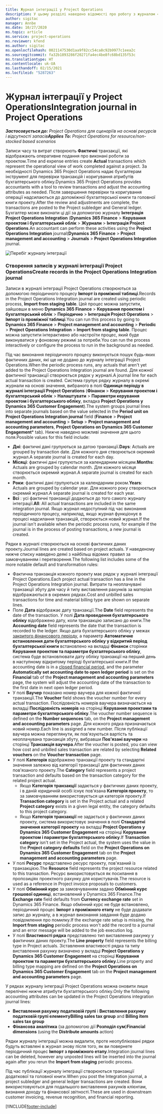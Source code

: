 ```yaml
---
title: Журнал інтеграції у Project Operations
description: У цьому розділі наведено відомості про роботу з журналом «Інтеграція» в Project Operations.
author: sigitac
manager: Annbe
ms.date: 10/27/2020
ms.topic: article
ms.service: project-operations
ms.reviewer: kfend
ms.author: sigitac
ms.openlocfilehash: 0021147530d1aa9f82cc54ca8c92b9977c1eea2c
ms.sourcegitcommit: fa32b1893286f20271fa4ec4be8fc68bd135f53c
ms.translationtype: HT
ms.contentlocale: uk-UA
ms.lasthandoff: 02/15/2021
ms.locfileid: "5287263"
---
```

# <a name="integration-journal-in-project-operations"></a><span data-ttu-id="9115c-103">Журнал інтеграції у Project Operations</span><span class="sxs-lookup"><span data-stu-id="9115c-103">Integration journal in Project Operations</span></span>

<span data-ttu-id="9115c-104">_**Застосовується до:** Project Operations для сценаріїв на основі ресурсів і відсутності запасів_</span><span class="sxs-lookup"><span data-stu-id="9115c-104">_**Applies To:** Project Operations for resource/non-stocked based scenarios_</span></span>

<span data-ttu-id="9115c-105">Записи часу та витрат створюють **Фактичні** транзакції, які відображають оперативне подання про виконані роботи за проектом.</span><span class="sxs-lookup"><span data-stu-id="9115c-105">Time and expense entries create **Actual** transactions which represent the operational view of work completed against a project.</span></span> <span data-ttu-id="9115c-106">За необхідності Dynamics 365 Project Operations надає бухгалтерам інструмент для перевірки транзакцій і коригування атрибутів бухгалтерського обліку.</span><span class="sxs-lookup"><span data-stu-id="9115c-106">Dynamics 365 Project Operations provides accountants with a tool to review transactions and adjust the accounting attributes as needed.</span></span> <span data-ttu-id="9115c-107">Після завершення перевірки та коригування операції надсилаються до допоміжної бухгалтерської книги та головної книги проекту.</span><span class="sxs-lookup"><span data-stu-id="9115c-107">After the review and adjustments are complete, the transactions are posted to the Project subledger and General ledger.</span></span> <span data-ttu-id="9115c-108">Бухгалтер може виконати ці дії за допомогою журналу **Інтеграція Project Operations Integration** (**Dynamics 365 Finance** > **Керування проектом і бухгалтерський облік** > **Журнали** > **Інтеграція Project Operations**.</span><span class="sxs-lookup"><span data-stu-id="9115c-108">An accountant can perform these activities using the **Project Operations Integration** journal(**Dynamics 365 Finance** > **Project management and accounting** > **Journals** > **Project Operations Integration** journal.</span></span>

![Перебіг журналу інтеграції](./media/IntegrationJournal.png)

### <a name="create-records-in-the-project-operations-integration-journal"></a><span data-ttu-id="9115c-110">Створення записів у журналі інтеграції Project Operations</span><span class="sxs-lookup"><span data-stu-id="9115c-110">Create records in the Project Operations Integration journal</span></span>

<span data-ttu-id="9115c-111">Записи в журналі інтеграції Project Operations створюються за допомогою періодичного процесу **Імпорт із проміжної таблиці**.</span><span class="sxs-lookup"><span data-stu-id="9115c-111">Records in the Project Operations Integration journal are created using periodic process, **Import from staging table**.</span></span> <span data-ttu-id="9115c-112">Цей процес можна запустити, зайшовши в меню **Dynamics 365 Finance** > **Керування проектом і бухгалтерський облік** > **Періодично** > **Інтеграція Project Operations** > **Імпорт із проміжної таблиці**.</span><span class="sxs-lookup"><span data-stu-id="9115c-112">You can run this process by going to **Dynamics 365 Finance** > **Project management and accounting** > **Periodic** > **Project Operations Integration** > **Import from staging table**.</span></span> <span data-ttu-id="9115c-113">Процес можна запустити інтерактивно або настроїти процес, який буде виконуватися у фоновому режимі за потреби.</span><span class="sxs-lookup"><span data-stu-id="9115c-113">You can run the process interactively or configure the process to run in the background as needed.</span></span>

<span data-ttu-id="9115c-114">Під час виконання періодичного процесу виконується пошук будь-яких фактичних даних, які ще не додано до журналу інтеграції Project Operations.</span><span class="sxs-lookup"><span data-stu-id="9115c-114">When the periodic process runs, any actuals that aren't yet added to the Project Operations Integration journal are found.</span></span> <span data-ttu-id="9115c-115">Для кожної фактичної транзакції створюється рядок у журналі.</span><span class="sxs-lookup"><span data-stu-id="9115c-115">A journal line for each actual transaction is created.</span></span>
<span data-ttu-id="9115c-116">Система групує рядку журналу в окремі журнали на основі значення, вибраного в полі **Одиниця періоду в журналі інтеграції Project Operations** (**Фінанси** > **Керування проектом і бухгалтерський облік** > **Налаштувати** > **Параметри керування проектом і бухгалтерського обліку**, вкладка **Project Operations у Dynamics 365 Customer Engagement**).</span><span class="sxs-lookup"><span data-stu-id="9115c-116">The system groups journal lines into separate journals based on the value selected in the **Period unit on Project Operations Integration journal** field (**Finance** > **Project management and accounting** > **Setup** > **Project management and accounting parameters**, **Project Operations on Dynamics 365 Customer Engagement**\* tab).</span></span> <span data-ttu-id="9115c-117">Нижче наведено можливі значення для цього поля.</span><span class="sxs-lookup"><span data-stu-id="9115c-117">Possible values for this field include:</span></span>

  - <span data-ttu-id="9115c-118">**Дні**: фактичні дані групуються за датою транзакції.</span><span class="sxs-lookup"><span data-stu-id="9115c-118">**Days**: Actuals are grouped by transaction date.</span></span> <span data-ttu-id="9115c-119">Для кожного дня створюється окремий журнал.</span><span class="sxs-lookup"><span data-stu-id="9115c-119">A separate journal is created for each day.</span></span>
  - <span data-ttu-id="9115c-120">**Місяці**: фактичні дані групуються за календарним місяцем.</span><span class="sxs-lookup"><span data-stu-id="9115c-120">**Months**: Actuals are grouped by calendar month.</span></span> <span data-ttu-id="9115c-121">Для кожного місяця створюється окремий журнал.</span><span class="sxs-lookup"><span data-stu-id="9115c-121">A separate journal is created for each month.</span></span>
  - <span data-ttu-id="9115c-122">**Роки**: фактичні дані групуються за календарним роком.</span><span class="sxs-lookup"><span data-stu-id="9115c-122">**Years**: Actuals are grouped by calendar year.</span></span> <span data-ttu-id="9115c-123">Для кожного року створюється окремий журнал.</span><span class="sxs-lookup"><span data-stu-id="9115c-123">A separate journal is created for each year.</span></span>
  - <span data-ttu-id="9115c-124">**Всі** : усі фактичні транзакції додаються до того самого журналу інтеграції.</span><span class="sxs-lookup"><span data-stu-id="9115c-124">**All**: All actual transactions are included in the same integration journal.</span></span> <span data-ttu-id="9115c-125">Якщо журнал недоступний під час виконання періодичного процесу, наприклад, якщо журнал функціонує в процесі надсилання транзакцій, створюється новий журнал.</span><span class="sxs-lookup"><span data-stu-id="9115c-125">If the journal isn't available when the periodic process runs, for example if the journal is in the process of posting transactions, a new journal is created.</span></span>

<span data-ttu-id="9115c-126">Рядки в журналі створюються на основі фактичних даних проекту.</span><span class="sxs-lookup"><span data-stu-id="9115c-126">Journal lines are created based on project actuals.</span></span> <span data-ttu-id="9115c-127">У наведеному нижче списку наведено деякі з найбільш відомих правил за замовчуванням і перетворення.</span><span class="sxs-lookup"><span data-stu-id="9115c-127">The following list includes some of the more notable default and transformation rules:</span></span>

  - <span data-ttu-id="9115c-128">Фактична транзакція кожного проекту має рядок у журналі інтеграції Project Operations.</span><span class="sxs-lookup"><span data-stu-id="9115c-128">Each project actual transaction has a line in the Project Operations Integration journal.</span></span> <span data-ttu-id="9115c-129">Витрати та неоплачувані транзакції збуту для часу й типу виставлення рахунків за матеріал відображаються в окремих рядках.</span><span class="sxs-lookup"><span data-stu-id="9115c-129">Cost and unbilled sales transactions for time and material billing type are shown on separate lines.</span></span>
  - <span data-ttu-id="9115c-130">Поле **Дата** відображає дату транзакції.</span><span class="sxs-lookup"><span data-stu-id="9115c-130">The **Date** field represents the date of the transaction.</span></span> <span data-ttu-id="9115c-131">У полі **Дата проведення бухгалтерського обліку** відображено дату, коли транзакцію записано до книги.</span><span class="sxs-lookup"><span data-stu-id="9115c-131">The **Accounting date** field represents the date that the transaction is recorded to the ledger.</span></span> <span data-ttu-id="9115c-132">Якщо дата бухгалтерського обліку у межах [закритого фінансового періоду](https://docs.microsoft.com/dynamics365/finance/general-ledger/close-general-ledger-at-period-end), а параметр **Автоматичне встановлення дати бухгалтерського обліку у відкритий період бухгалтерської книги** встановлено на вкладці **Фінанси** сторінки **Керування проектом та параметри бухгалтерського обліку**, система буде встановлювати дату обліку транзакції на перший день в наступному відкритому періоді бухгалтерської книги.</span><span class="sxs-lookup"><span data-stu-id="9115c-132">If the accounting date is in a [closed financial period](https://docs.microsoft.com/dynamics365/finance/general-ledger/close-general-ledger-at-period-end), and the parameter **Automatically set accounting date to open ledger period** is set on the **Financial** tab of the **Project management and accounting parameters** page, the system will adjust the accounting date of the transaction to the first date in next open ledger period.</span></span>
  - <span data-ttu-id="9115c-133">У полі **Ваучер** показано номер ваучера для кожної фактичної транзакції.</span><span class="sxs-lookup"><span data-stu-id="9115c-133">The **Voucher** field shows the voucher number for every actual transaction.</span></span> <span data-ttu-id="9115c-134">Послідовність номерів ваучера визначається на вкладці **Послідовність номерів** на сторінці **Керування проектами та параметри бухгалтерського обліку**.</span><span class="sxs-lookup"><span data-stu-id="9115c-134">The voucher number sequence is defined on the **Number sequences** tab, on the **Project management and accounting parameters** page.</span></span> <span data-ttu-id="9115c-135">Для кожного рядка призначається новий номер.</span><span class="sxs-lookup"><span data-stu-id="9115c-135">Each line is assigned a new number.</span></span> <span data-ttu-id="9115c-136">Після публікації ваучера можна переглянути, як пов'язуються вартість та неоплачувана транзакція збуту, вибравши **Пов'язані ваучери** на сторінці **Транзакція ваучера**.</span><span class="sxs-lookup"><span data-stu-id="9115c-136">After the voucher is posted, you can view how cost and unbilled sales transaction are related by selecting **Related vouchers** on the **Voucher transaction** page.</span></span>
  - <span data-ttu-id="9115c-137">У полі **Категорія** відображено транзакції проекту та стандартні значення залежно від категорії транзакції для фактичних даних пов'язаного проекту.</span><span class="sxs-lookup"><span data-stu-id="9115c-137">The **Category** field represents a project transaction and defaults based on the transaction category for the related project actual.</span></span>
    - <span data-ttu-id="9115c-138">Якщо **Категорія транзакції** задається у фактичних даних проекту, і в даній юридичній особі існує пов'язана **Категорія проекту**, то за замовчуванням використовується ця категорія проекту.</span><span class="sxs-lookup"><span data-stu-id="9115c-138">If **Transaction category** is set in the Project actual and a related **Project category** exists in a given legal entity, the category defaults to this project category.</span></span>
    - <span data-ttu-id="9115c-139">Якщо **Категорія транзакції** не задається у фактичних даних проекту, система використовує значення в полі **Стандартні значення категорії проекту** на вкладці **Project Operations у Dynamics 365 Customer Engagement** на сторінці **Керування проектом і параметри бухгалтерського обліку**.</span><span class="sxs-lookup"><span data-stu-id="9115c-139">If **Transaction category** isn't set in the Project actual, the system uses the value in the **Project category defaults** field on the **Project Operations on Dynamics 365 Customer Engagement** tab on the **Project management and accounting parameters** page.</span></span>
  - <span data-ttu-id="9115c-140">У полі **Ресурс** представлено ресурс проекту, пов'язаний із транзакцією.</span><span class="sxs-lookup"><span data-stu-id="9115c-140">The **Resource** field represents the project resource related to this transaction.</span></span> <span data-ttu-id="9115c-141">Ресурс використовується як посилання в пропозиціях проектного рахунку для користувачів.</span><span class="sxs-lookup"><span data-stu-id="9115c-141">The resource is used as a reference in Project invoice proposals to customers.</span></span>
  - <span data-ttu-id="9115c-142">У полі **Обмінний курс** за замовчуванням задано **Обмінний курс грошової одиниці**, встановлений у Dynamics 365 Finance.</span><span class="sxs-lookup"><span data-stu-id="9115c-142">The **Exchange rate** field defaults from **Currency exchange rate** set in Dynamics 365 Finance.</span></span> <span data-ttu-id="9115c-143">Якщо обмінний курс не буде встановлено, періодичний процес **Імпорт з проміжного етапу** не буде додавати запис до журналу, а в журнал виконання завдання буде додано повідомлення про помилку.</span><span class="sxs-lookup"><span data-stu-id="9115c-143">If the exchange rate setup is missing, the **Import from staging** periodic process won't add the record to a journal and an error message will be added to the job execution log.</span></span>
  - <span data-ttu-id="9115c-144">У полі **Властивості рядка** представлено тип виставлення рахунку у фактичних даних проекту.</span><span class="sxs-lookup"><span data-stu-id="9115c-144">The **Line property** field represents the billing type in Project actuals.</span></span> <span data-ttu-id="9115c-145">Зіставлення властивості рядка та типу виставлення рахунку визначено у вкладці **Project Operations у Dynamics 365 Customer Engagement** на сторінці **Керування проектом та параметри бухгалтерського обліку**.</span><span class="sxs-lookup"><span data-stu-id="9115c-145">Line property and billing type mapping are defined on the **Project Operations on Dynamics 365 Customer Engagement** tab on the **Project management and accounting parameters** page.</span></span>

<span data-ttu-id="9115c-146">У рядках журналу інтеграції Project Operations можна оновити лише перелічені нижче атрибути бухгалтерського обліку.</span><span class="sxs-lookup"><span data-stu-id="9115c-146">Only the following accounting attributes can be updated in the Project Operations integration journal lines:</span></span>

- <span data-ttu-id="9115c-147">**Виставлення рахунку податковій групі** і **Виставлення рахунку податковій групі елементу**</span><span class="sxs-lookup"><span data-stu-id="9115c-147">**Billing sales tax group** and **Billing item sales tax group**</span></span>
- <span data-ttu-id="9115c-148">**Фінансова аналітика** (за допомогою дії **Розподіл сум**)</span><span class="sxs-lookup"><span data-stu-id="9115c-148">**Financial dimensions** (using the **Distribute amounts** action)</span></span>

<span data-ttu-id="9115c-149">Рядки журналу інтеграції можна видалити, проте неопубліковані рядки будуть вставлені в журнал знову після того, як ви повернете періодичний процес **Імпорт з проміжного етапу**.</span><span class="sxs-lookup"><span data-stu-id="9115c-149">Integration journal lines can be deleted, however any unposted lines will be inserted into the journal again after you rerun the **Import from staging** periodic process.</span></span>

<span data-ttu-id="9115c-150">Під час публікації журналу інтеграції створюються транзакції додаткової та головної книги.</span><span class="sxs-lookup"><span data-stu-id="9115c-150">When you post the Integration journal, a project subledger and general ledger transactions are created.</span></span> <span data-ttu-id="9115c-151">Вони використовуються для подальшого виставлення рахунків клієнтам, визнання доходу та фінансової звітності.</span><span class="sxs-lookup"><span data-stu-id="9115c-151">These are used in downstream customer invoicing, revenue recognition, and financial reporting.</span></span>


[!INCLUDE[footer-include](../includes/footer-banner.md)]